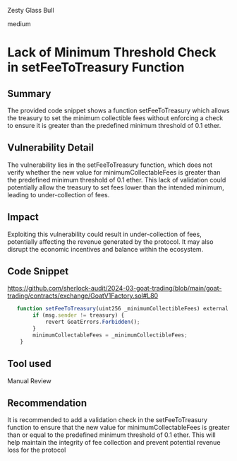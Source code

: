 Zesty Glass Bull

medium

# Lack of Minimum Threshold Check in setFeeToTreasury Function

## Summary
The provided code snippet shows a function setFeeToTreasury which allows the treasury to set the minimum collectible fees without enforcing a check to ensure it is greater than the predefined minimum threshold of 0.1 ether.

## Vulnerability Detail
The vulnerability lies in the setFeeToTreasury function, which does not verify whether the new value for minimumCollectableFees is greater than the predefined minimum threshold of 0.1 ether. This lack of validation could potentially allow the treasury to set fees lower than the intended minimum, leading to under-collection of fees.

## Impact
Exploiting this vulnerability could result in under-collection of fees, potentially affecting the revenue generated by the protocol. It may also disrupt the economic incentives and balance within the ecosystem.

## Code Snippet
https://github.com/sherlock-audit/2024-03-goat-trading/blob/main/goat-trading/contracts/exchange/GoatV1Factory.sol#L80
```javascript
   function setFeeToTreasury(uint256 _minimumCollectibleFees) external {
        if (msg.sender != treasury) {
            revert GoatErrors.Forbidden();
        }
        minimumCollectableFees = _minimumCollectibleFees;
    }
```

## Tool used

Manual Review

## Recommendation
It is recommended to add a validation check in the setFeeToTreasury function to ensure that the new value for minimumCollectableFees is greater than or equal to the predefined minimum threshold of 0.1 ether. This will help maintain the integrity of fee collection and prevent potential revenue loss for the protocol
